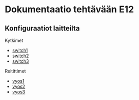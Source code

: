 # Dokumentaatio tehtävään E12

## Konfiguraatiot laitteilta

Kytkimet<br/>

* [switch1](documentation/E12/E12-switch1.cfg)
* [switch2](documentation/E12/E12-switch1.cfg)
* [switch3](documentation/E12/E12-switch1.cfg)


Reitittimet<br/>

* [vyos1](documentation/E12/E12-vyos1.cfg)
* [vyos2](documentation/E12/E12-vyos2.cfg)
* [vyos3](documentation/E12/E12-vyos3.cfg)